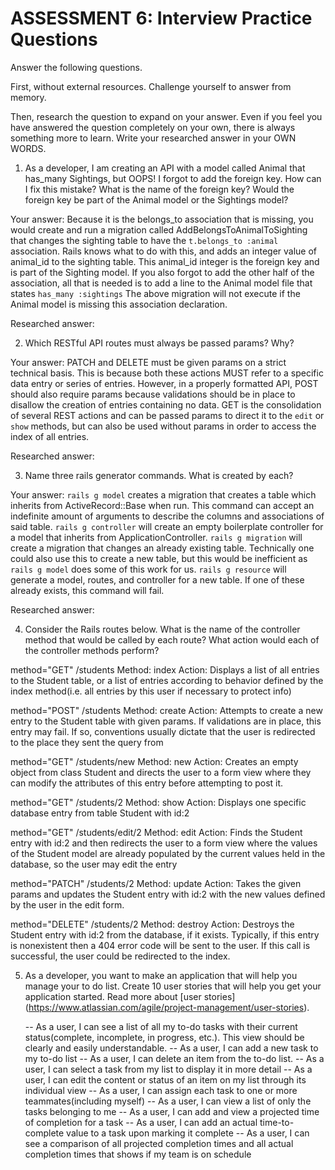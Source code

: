 # ASSESSMENT 6: Interview Practice Questions
Answer the following questions.

First, without external resources. Challenge yourself to answer from memory.

Then, research the question to expand on your answer. Even if you feel you have answered the question completely on your own, there is always something more to learn. Write your researched answer in your OWN WORDS.

1. As a developer, I am creating an API with a model called Animal that has_many Sightings, but OOPS! I forgot to add the foreign key. How can I fix this mistake? What is the name of the foreign key?
    Would the foreign key be part of the Animal model or the Sightings model?

  Your answer: Because it is the belongs_to association that is missing, you would create and run a migration called AddBelongsToAnimalToSighting that changes the sighting table to have the
                `t.belongs_to :animal` association. Rails knows what to do with this, and adds an integer value of animal_id to the sighting table. This animal_id integer is the foreign key and
                is part of the Sighting model. If you also forgot to add the other half of the association, all that is needed is to add a line to the Animal model file that states `has_many :sightings`
                The above migration will not execute if the Animal model is missing this association declaration.

  Researched answer:



2. Which RESTful API routes must always be passed params? Why?

  Your answer: PATCH and DELETE must be given params on a strict technical basis. This is because both these actions MUST refer to a specific data entry or series of entries. However, in a properly formatted
              API, POST should also require params because validations should be in place to disallow the creation of entries containing no data. GET is the consolidation of several REST actions and can be
              passed params to direct it to the `edit` or `show` methods, but can also be used without params in order to access the index of all entries.

  Researched answer:



3. Name three rails generator commands. What is created by each?

  Your answer: `rails g model` creates a migration that creates a table which inherits from ActiveRecord::Base when run. This command can accept an indefinite amount of arguments to describe the columns and associations of said table.
               `rails g controller` will create an empty boilerplate controller for a model that inherits from ApplicationController.
               `rails g migration` will create a migration that changes an already existing table. Technically one could also use this to create a new table, but this would be inefficient as `rails g model` does some of this work for us.
               `rails g resource` will generate a model, routes, and controller for a new table. If one of these already exists, this command will fail.

  Researched answer:



4. Consider the Rails routes below. What is the name of the controller method that would be called by each route? What action would each of the controller methods perform?

method="GET"    /students
Method: index
Action: Displays a list of all entries to the Student table, or a list of entries according to behavior defined by the index method(i.e. all entries by this user if necessary to protect info)

method="POST"   /students
Method: create
Action: Attempts to create a new entry to the Student table with given params. If validations are in place, this entry may fail. If so, conventions usually dictate that the user is redirected to the place they sent the query from

method="GET"    /students/new
Method: new
Action: Creates an empty object from class Student and directs the user to a form view where they can modify the attributes of this entry before attempting to post it.

method="GET"    /students/2
Method: show
Action: Displays one specific database entry from table Student with id:2

method="GET"    /students/edit/2
Method: edit
Action: Finds the Student entry with id:2 and then redirects the user to a form view where the values of the Student model are already populated by the current values held in the database, so the user may edit the entry

method="PATCH"  /students/2
Method: update
Action: Takes the given params and updates the Student entry with id:2 with the new values defined by the user in the edit form.

method="DELETE" /students/2
Method: destroy
Action: Destroys the Student entry with id:2 from the database, if it exists. Typically, if this entry is nonexistent then a 404 error code will be sent to the user. If this call is successful, the user could be redirected to the index.



5. As a developer, you want to make an application that will help you manage your to do list. Create 10 user stories that will help you get your application started. Read more about [user stories]
    (https://www.atlassian.com/agile/project-management/user-stories).

    -- As a user, I can see a list of all my to-do tasks with their current status(complete, incomplete, in progress, etc.). This view should be clearly and easily understandable.
    -- As a user, I can add a new task to my to-do list
    -- As a user, I can delete an item from the to-do list.
    -- As a user, I can select a task from my list to display it in more detail
    -- As a user, I can edit the content or status of an item on my list through its individual view
    -- As a user, I can assign each task to one or more teammates(including myself)
    -- As a user, I can view a list of only the tasks belonging to me
    -- As a user, I can add and view a projected time of completion for a task
    -- As a user, I can add an actual time-to-complete value to a task upon marking it complete
    -- As a user, I can see a comparison of all projected completion times and all actual completion times that shows if my team is on schedule
